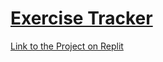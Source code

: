 # [Exercise Tracker](https://www.freecodecamp.org/learn/apis-and-microservices/apis-and-microservices-projects/exercise-tracker)

[Link to the Project on Replit](https://replit.com/@rolandsankara/FCC-exercisetracker)

